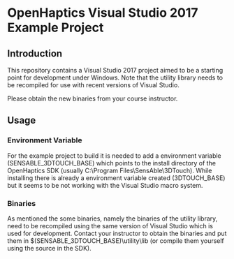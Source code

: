 # OpenHaptics Visual Studio 2017 Example Project

## Introduction

This repository contains a Visual Studio 2017 project aimed to be a starting point for development under Windows. Note that the utility library needs to be recompiled for use with recent versions of Visual Studio. 

Please obtain the new binaries from your course instructor.

## Usage

### Environment Variable

For the example project to build it is needed to add a environment variable (SENSABLE_3DTOUCH_BASE) which points to the install directory of the OpenHaptics SDK (usually C:\Program Files\SensAble\3DTouch). While installing there is already a environment variable created (3DTOUCH_BASE) but it seems to be not working with the Visual Studio macro system.

### Binaries

As mentioned the some binaries, namely the binaries of the utility library, need to be recompiled using the same version of Visual Studio which is used for development. Contact your instructor to obtain the binaries and put them in $(SENSABLE_3DTOUCH_BASE)\utility\lib (or compile them yourself using the source in the SDK).
